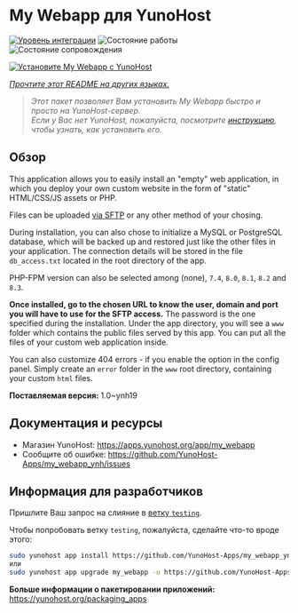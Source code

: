 <!--
Важно: этот README был автоматически сгенерирован <https://github.com/YunoHost/apps/tree/master/tools/readme_generator>
Он НЕ ДОЛЖЕН редактироваться вручную.
-->

# My Webapp для YunoHost

[![Уровень интеграции](https://dash.yunohost.org/integration/my_webapp.svg)](https://ci-apps.yunohost.org/ci/apps/my_webapp/) ![Состояние работы](https://ci-apps.yunohost.org/ci/badges/my_webapp.status.svg) ![Состояние сопровождения](https://ci-apps.yunohost.org/ci/badges/my_webapp.maintain.svg)

[![Установите My Webapp с YunoHost](https://install-app.yunohost.org/install-with-yunohost.svg)](https://install-app.yunohost.org/?app=my_webapp)

*[Прочтите этот README на других языках.](./ALL_README.md)*

> *Этот пакет позволяет Вам установить My Webapp быстро и просто на YunoHost-сервер.*  
> *Если у Вас нет YunoHost, пожалуйста, посмотрите [инструкцию](https://yunohost.org/install), чтобы узнать, как установить его.*

## Обзор

This application allows you to easily install an "empty" web application, in which you deploy your own custom website in the form of "static" HTML/CSS/JS assets or PHP.

Files can be uploaded [via SFTP](https://yunohost.org/en/filezilla) or any other method of your chosing.

During installation, you can also chose to initialize a MySQL or PostgreSQL database, which will be backed up and restored just like the other files in your application. The connection details will be stored in the file `db_access.txt` located in the root directory of the app.

PHP-FPM version can also be selected among (none), `7.4`, `8.0`, `8.1`, `8.2` and `8.3`.

**Once installed, go to the chosen URL to know the user, domain and port you will have to use for the SFTP access.** The password is the one specified during the installation. Under the app directory, you will see a `www` folder which contains the public files served by this app. You can put all the files of your custom web application inside.

You can also customize 404 errors - if you enable the option in the config panel. Simply create an `error` folder in the `www` root directory, containing your custom `html` files. 


**Поставляемая версия:** 1.0~ynh19
## Документация и ресурсы

- Магазин YunoHost: <https://apps.yunohost.org/app/my_webapp>
- Сообщите об ошибке: <https://github.com/YunoHost-Apps/my_webapp_ynh/issues>

## Информация для разработчиков

Пришлите Ваш запрос на слияние в [ветку `testing`](https://github.com/YunoHost-Apps/my_webapp_ynh/tree/testing).

Чтобы попробовать ветку `testing`, пожалуйста, сделайте что-то вроде этого:

```bash
sudo yunohost app install https://github.com/YunoHost-Apps/my_webapp_ynh/tree/testing --debug
или
sudo yunohost app upgrade my_webapp -u https://github.com/YunoHost-Apps/my_webapp_ynh/tree/testing --debug
```

**Больше информации о пакетировании приложений:** <https://yunohost.org/packaging_apps>
